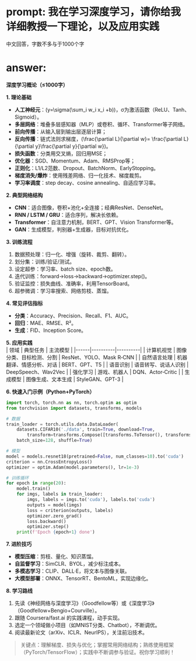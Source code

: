 # prompt: 我在学习深度学习，请你给我详细教授一下理论，以及应用实践
中文回答，字数不多与于1000个字
# answer: 
 **深度学习概论（≤1000字）**

**1. 理论基础**  
- **人工神经元**：\(y=\sigma(\sum_i w_i x_i +b)\)，σ为激活函数（ReLU、Tanh、Sigmoid）。  
- **多层网络**：堆叠多层感知器（MLP）或卷积、循环、Transformer等子网络。  
- **前向传播**：从输入层到输出层逐层计算；  
- **反向传播**：链式法则求梯度，\(\frac{\partial L}{\partial w}= \frac{\partial L}{\partial y}\frac{\partial y}{\partial w}\)。  
- **损失函数**：分类用交叉熵，回归用MSE；  
- **优化器**：SGD、Momentum、Adam、RMSProp等；  
- **正则化**：L1/L2范数、Dropout、BatchNorm、EarlyStopping。  
- **梯度消失/爆炸**：使用残差网络、归一化技术、梯度裁剪。  
- **学习率调度**：step decay、cosine annealing、自适应学习率。  

**2. 典型网络结构**  
- **CNN**：适合图像，卷积+池化+全连接；经典ResNet、DenseNet。  
- **RNN / LSTM / GRU**：适合序列，解决长依赖。  
- **Transformer**：自注意力机制，BERT、GPT、Vision Transformer等。  
- **GAN**：生成模型，判别器+生成器，目标对抗优化。  

**3. 训练流程**  
1. 数据预处理：归一化、增强（旋转、裁剪、翻转）。  
2. 划分集：训练/验证/测试。  
3. 设定超参：学习率、batch size、epoch数。  
4. 迭代训练：forward→loss→backward→optimizer.step()。  
5. 验证监控：损失曲线、准确率，利用TensorBoard。  
6. 超参微调：学习率搜索、网络剪枝、蒸馏。  

**4. 常见评估指标**  
- **分类**：Accuracy、Precision、Recall、F1、AUC。  
- **回归**：MAE、RMSE、R²。  
- **生成**：FID、Inception Score。  

**5. 应用实践**  
| 领域 | 典型任务 | 主流模型 |
|------|----------|----------|
| 计算机视觉 | 图像分类、目标检测、分割 | ResNet、YOLO、Mask R‑CNN |
| 自然语言处理 | 机器翻译、情感分析、对话 | BERT、GPT、T5 |
| 语音识别 | 语音转写、说话人识别 | DeepSpeech、Wav2Vec |
| 强化学习 | 游戏、机器人 | DQN、Actor‑Critic |
| 生成模型 | 图像生成、文本生成 | StyleGAN、GPT-3 |

**6. 快速入门示例（Python+PyTorch）**  
```python
import torch, torch.nn as nn, torch.optim as optim
from torchvision import datasets, transforms, models

# 数据
train_loader = torch.utils.data.DataLoader(
    datasets.CIFAR10('./data', train=True, download=True,
        transform=transforms.Compose([transforms.ToTensor(), transforms.Normalize((0.5,), (0.5,))])),
    batch_size=128, shuffle=True)

# 模型
model = models.resnet18(pretrained=False, num_classes=10).to('cuda')
criterion = nn.CrossEntropyLoss()
optimizer = optim.Adam(model.parameters(), lr=1e-3)

# 训练循环
for epoch in range(20):
    model.train()
    for imgs, labels in train_loader:
        imgs, labels = imgs.to('cuda'), labels.to('cuda')
        outputs = model(imgs)
        loss = criterion(outputs, labels)
        optimizer.zero_grad()
        loss.backward()
        optimizer.step()
    print(f'Epoch {epoch+1} done')
```

**7. 进阶技巧**  
- **模型压缩**：剪枝、量化、知识蒸馏。  
- **自监督学习**：SimCLR、BYOL，减少标注成本。  
- **多模态学习**：CLIP、DALL·E，将文本与图像关联。  
- **大模型部署**：ONNX、TensorRT、BentoML，实现边缘化。  

**8. 学习路线**  
1. 先读《神经网络与深度学习》（Goodfellow等）或《深度学习》（Goodfellow+Bengio+Courville）。  
2. 跟随 Coursera/fast.ai 的实践课程，动手实现。  
3. 选定一个领域做小项目（如MNIST分类、Chatbot），不断调优。  
4. 阅读最新论文（arXiv、ICLR、NeurIPS），关注前沿技术。  

> 关键点：理解梯度、损失与优化；掌握常用网络结构；熟练使用框架（PyTorch/TensorFlow）；实践中不断调参与验证。祝你学习顺利！
